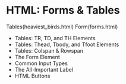 # HTML: Forms & Tables

Tables(heaviest_birds.html)
Form(forms.html)

 - Tables: TR, TD, and TH Elements
 - Tables: Thead, Tbody, and Tfoot Elements
 - Tables: Colspan & Rowspan
 - The Form Element
 - Common Input Types
 - The All-Important Label
 - HTML Buttons
